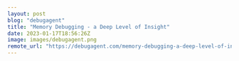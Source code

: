 ```yaml
---
layout: post
blog: "debugagent"
title: "Memory Debugging - a Deep Level of Insight"
date: 2023-01-17T18:56:26Z
image: images/debugagent.png
remote_url: "https://debugagent.com/memory-debugging-a-deep-level-of-insight"
---
```


